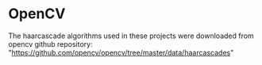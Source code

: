 # OpenCV
The haarcascade algorithms used in these projects were downloaded from opencv github repository: "https://github.com/opencv/opencv/tree/master/data/haarcascades"

